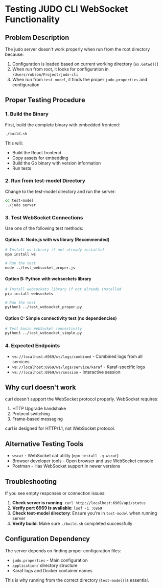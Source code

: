 # Testing JUDO CLI WebSocket Functionality

## Problem Description

The judo server doesn't work properly when run from the root directory because:
1. Configuration is loaded based on current working directory (`os.Getwd()`)
2. When run from root, it looks for configuration in `/Users/robson/Project/judo-cli`
3. When run from `test-model`, it finds the proper `judo.properties` and configuration

## Proper Testing Procedure

### 1. Build the Binary

First, build the complete binary with embedded frontend:

```bash
./build.sh
```

This will:
- Build the React frontend
- Copy assets for embedding
- Build the Go binary with version information
- Run tests

### 2. Run from test-model Directory

Change to the test-model directory and run the server:

```bash
cd test-model
../judo server
```

### 3. Test WebSocket Connections

Use one of the following test methods:

#### Option A: Node.js with ws library (Recommended)

```bash
# Install ws library if not already installed
npm install ws

# Run the test
node ../test_websocket_proper.js
```

#### Option B: Python with websockets library

```bash
# Install websockets library if not already installed
pip install websockets

# Run the test
python3 ../test_websocket_proper.py
```

#### Option C: Simple connectivity test (no dependencies)

```bash
# Test basic WebSocket connectivity
python3 ../test_websocket_simple.py
```

### 4. Expected Endpoints

- `ws://localhost:6969/ws/logs/combined` - Combined logs from all services
- `ws://localhost:6969/ws/logs/service/karaf` - Karaf-specific logs
- `ws://localhost:6969/ws/session` - Interactive session

## Why curl doesn't work

curl doesn't support the WebSocket protocol properly. WebSocket requires:
1. HTTP Upgrade handshake
2. Protocol switching
3. Frame-based messaging

curl is designed for HTTP/1.1, not WebSocket protocol.

## Alternative Testing Tools

- `wscat` - WebSocket cat utility (`npm install -g wscat`)
- Browser developer tools - Open browser and use WebSocket console
- Postman - Has WebSocket support in newer versions

## Troubleshooting

If you see empty responses or connection issues:

1. **Check server is running**: `curl http://localhost:6969/api/status`
2. **Verify port 6969 is available**: `lsof -i :6969`
3. **Check test-model directory**: Ensure you're in `test-model` when running server
4. **Verify build**: Make sure `./build.sh` completed successfully

## Configuration Dependency

The server depends on finding proper configuration files:
- `judo.properties` - Main configuration
- `application/` directory structure
- Karaf logs and Docker container names

This is why running from the correct directory (`test-model`) is essential.